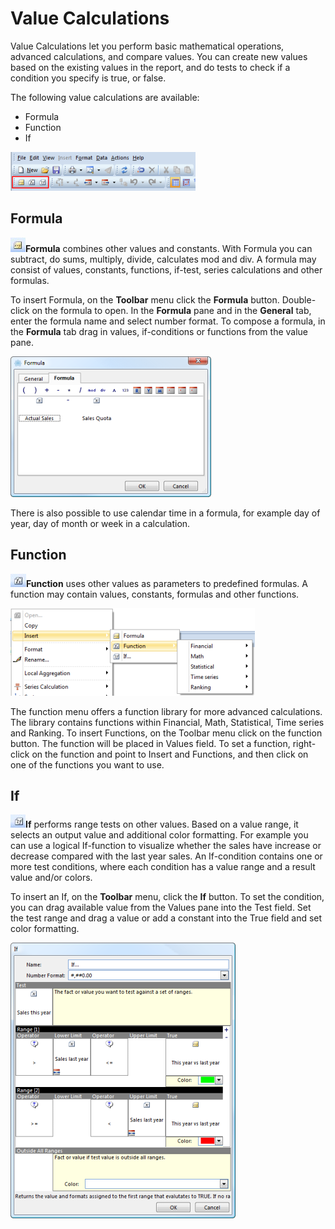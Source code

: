 # Value Calculations

Value Calculations let you perform basic mathematical operations, advanced calculations, and compare values. You can create new values based on the existing values in the report, and do tests to check if a condition you specify is true, or false.  

The following value calculations are available:

*   Formula
*   Function
*   If  

![IDD2B18ED448D14A2C.ID11F24ADBE762424A.png](media/IDD2B18ED448D14A2C.ID11F24ADBE762424A.png)


## Formula

**![ID9954555721564AEF.ID49BA54DE1AA14029.png](media/ID9954555721564AEF.ID49BA54DE1AA14029.png)Formula** combines other values and constants. With Formula you can subtract, do sums, multiply, divide, calculates mod and div. A formula may consist of values, constants, functions, if-test, series calculations and other formulas.

To insert Formula, on the **Toolbar** menu click the **Formula** button. Double-click on the formula to open. In the **Formula** pane and in the **General** tab, enter the formula name and select number format. To compose a formula, in the **Formula** tab drag in values, if-conditions or functions from the value pane.

![ID9954555721564AEF.IDC11C25E1E4024B71.png](media/ID9954555721564AEF.IDC11C25E1E4024B71.png)

There is also possible to use calendar time in a formula, for example day of year, day of month or week in a calculation.



## Function

**![ID2AB08CDBB3A648C6.ID7A404414BDB946F4.png](media/ID2AB08CDBB3A648C6.ID7A404414BDB946F4.png)Function** uses other values as parameters to predefined formulas. A function may contain values, constants, formulas and other functions.

**![ID2AB08CDBB3A648C6.IDD287DCF866854ADC.png](media/ID2AB08CDBB3A648C6.IDD287DCF866854ADC.png)**

The function menu offers a function library for more advanced calculations. The library contains functions within Financial, Math, Statistical, Time series and Ranking. To insert Functions, on the Toolbar menu click on the function button. The function will be placed in Values field. To set a function, right-click on the function and point to Insert and Functions, and then click on one of the functions you want to use.



## If

**![IDEFBEEBEEF93A40DB.IDACBD6A90BFA14653.png](media/IDEFBEEBEEF93A40DB.IDACBD6A90BFA14653.png)**If**** performs range tests on other values. Based on a value range, it selects an output value and additional color formatting. For example you can use a logical If-function to visualize whether the sales have increase or decrease compared with the last year sales. An If-condition contains one or more test conditions, where each condition has a value range and a result value and/or colors.

To insert an If, on the **Toolbar** menu, click the **If** button. To set the condition, you can drag available value from the Values pane into the Test field. Set the test range and drag a value or add a constant into the True field and set color formatting.

![IDEFBEEBEEF93A40DB.IDA2612929AC43478B.png](media/IDEFBEEBEEF93A40DB.IDA2612929AC43478B.png)